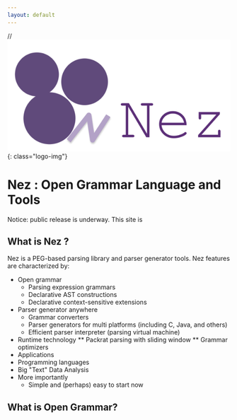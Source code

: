 ```yaml
---
layout: default
---
```


//![logo](image/nez_logo.png){: class="logo-img"}

# Nez : Open Grammar Language and Tools

Notice: public release is underway. This site is 

## What is Nez ?

Nez is a PEG-based parsing library and parser generator tools. Nez features are characterized by: 

* Open grammar
  * Parsing expression grammars
  * Declarative AST constructions
  * Declarative context-sensitive extensions
* Parser generator anywhere
  * Grammar converters
  * Parser generators for multi platforms (including C, Java, and others)
  * Efficient parser interpreter (parsing virtual machine)
* Runtime technology
  ** Packrat parsing with sliding window
  ** Grammar optimizers
 * Applications
  * Programming languages
  * Big "Text" Data Analysis
* More importantly
  * Simple and (perhaps) easy to start now

## What is Open Grammar?

 